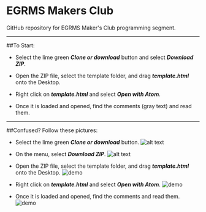 # EGRMS Makers Club

GitHub repository for EGRMS Maker's Club programming segment.

-------------------------------------------------------------------------------------

##To Start:

- Select the lime green **_Clone or download_** button and select **_Download ZIP_**.

- Open the ZIP file, select the template folder, and drag **_template.html_** onto the Desktop.

- Right click on **_template.html_** and select **_Open with Atom_**.

- Once it is loaded and opened, find the comments (gray text) and read them.





--------------------------------------
##Confused? Follow these pictures:

- Select the lime green **_Clone or download_** button.
![alt text](http://i.imgur.com/1QBPI9r.png)

- On the menu, select **_Download ZIP_**.
![alt text](http://i.imgur.com/57YD7Op.png)

- Open the ZIP file, select the template folder, and drag **_template.html_** onto the Desktop.
![demo](http://i.imgur.com/c951ipf.gif)

- Right click on **_template.html_** and select **_Open with Atom_**.
![demo](http://i.imgur.com/RfERcXF.gif)

- Once it is loaded and opened, find the comments and read them.
![demo](http://i.imgur.com/C4Xmh89.gif)
